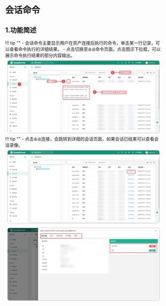 # 会话命令
## 1.功能简述
!!! tip "" 
    - 会话命令主要显示用户在资产连接后执行的命令，单击某一行记录，可以查看命令执行的详细结果。
    - 点击切换至``会话``命令页面。点击图示下拉框，可以展示命令执行结果的部分内容输出。
![session_command_02](../../../../img/v4_session_command_02.png)
!!! tip "" 
    - 点击``会话``连接，会跳转到详细的会话页面，如果会话已结束可以查看会话录像。
![session_command_03](../../../../img/v4_session_command_03.png)
![session_command_04](../../../../img/v4_session_command_04.png)